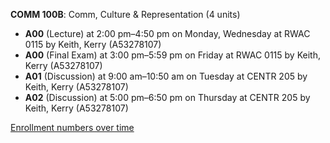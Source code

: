 **COMM 100B**: Comm, Culture & Representation (4 units)

- **A00** (Lecture) at 2:00 pm–4:50 pm on Monday, Wednesday at RWAC 0115 by Keith, Kerry (A53278107)
- **A00** (Final Exam) at 3:00 pm–5:59 pm on Friday at RWAC 0115 by Keith, Kerry (A53278107)
- **A01** (Discussion) at 9:00 am–10:50 am on Tuesday at CENTR 205 by Keith, Kerry (A53278107)
- **A02** (Discussion) at 5:00 pm–6:50 pm on Thursday at CENTR 205 by Keith, Kerry (A53278107)

[Enrollment numbers over time](./COMM100B.tsv)
